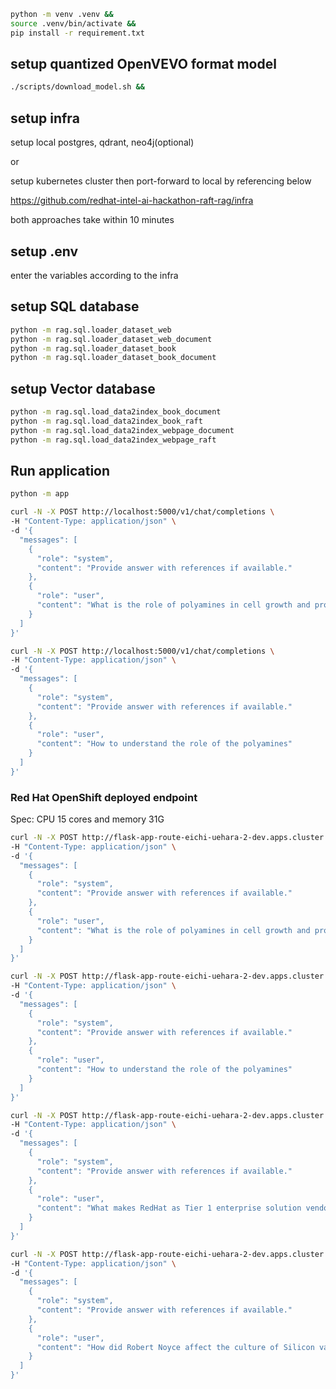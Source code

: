 ```bash
python -m venv .venv &&
source .venv/bin/activate &&
pip install -r requirement.txt
```

## setup quantized OpenVEVO format model
```bash
./scripts/download_model.sh &&
```
## setup infra

setup local postgres, qdrant, neo4j(optional)

or

setup kubernetes cluster then port-forward to local by referencing below

https://github.com/redhat-intel-ai-hackathon-raft-rag/infra

both approaches take within 10 minutes

## setup .env

enter the variables according to the infra

## setup SQL database

```bash
python -m rag.sql.loader_dataset_web
python -m rag.sql.loader_dataset_web_document
python -m rag.sql.loader_dataset_book
python -m rag.sql.loader_dataset_book_document
```

## setup Vector database

```bash
python -m rag.sql.load_data2index_book_document
python -m rag.sql.load_data2index_book_raft
python -m rag.sql.load_data2index_webpage_document
python -m rag.sql.load_data2index_webpage_raft
```

## Run application

```bash
python -m app
```

```bash
curl -N -X POST http://localhost:5000/v1/chat/completions \
-H "Content-Type: application/json" \
-d '{
  "messages": [
    {
      "role": "system",
      "content": "Provide answer with references if available."
    },
    {
      "role": "user",
      "content": "What is the role of polyamines in cell growth and proliferation?"
    }
  ]
}'
```

```bash
curl -N -X POST http://localhost:5000/v1/chat/completions \
-H "Content-Type: application/json" \
-d '{
  "messages": [
    {
      "role": "system",
      "content": "Provide answer with references if available."
    },
    {
      "role": "user",
      "content": "How to understand the role of the polyamines"
    }
  ]
}'
```

### Red Hat OpenShift deployed endpoint

Spec: CPU 15 cores and memory 31G

```bash
curl -N -X POST http://flask-app-route-eichi-uehara-2-dev.apps.cluster.intel.sandbox1234.opentlc.com/v1/chat/completions \
-H "Content-Type: application/json" \
-d '{
  "messages": [
    {
      "role": "system",
      "content": "Provide answer with references if available."
    },
    {
      "role": "user",
      "content": "What is the role of polyamines in cell growth and proliferation?"
    }
  ]
}'
```

```bash
curl -N -X POST http://flask-app-route-eichi-uehara-2-dev.apps.cluster.intel.sandbox1234.opentlc.com/v1/chat/completions \
-H "Content-Type: application/json" \
-d '{
  "messages": [
    {
      "role": "system",
      "content": "Provide answer with references if available."
    },
    {
      "role": "user",
      "content": "How to understand the role of the polyamines"
    }
  ]
}'
```

```bash
curl -N -X POST http://flask-app-route-eichi-uehara-2-dev.apps.cluster.intel.sandbox1234.opentlc.com/v1/chat/completions \
-H "Content-Type: application/json" \
-d '{
  "messages": [
    {
      "role": "system",
      "content": "Provide answer with references if available."
    },
    {
      "role": "user",
      "content": "What makes RedHat as Tier 1 enterprise solution vendors"
    }
  ]
}'
```

```bash
curl -N -X POST http://flask-app-route-eichi-uehara-2-dev.apps.cluster.intel.sandbox1234.opentlc.com/v1/chat/completions \
-H "Content-Type: application/json" \
-d '{
  "messages": [
    {
      "role": "system",
      "content": "Provide answer with references if available."
    },
    {
      "role": "user",
      "content": "How did Robert Noyce affect the culture of Silicon valley?"
    }
  ]
}'
```
